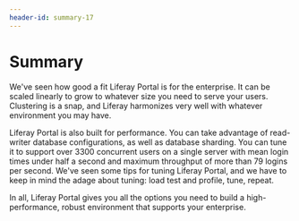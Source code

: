 ```yaml
---
header-id: summary-17
---
```


# Summary

We've seen how good a fit Liferay Portal is for the enterprise. It can be scaled
linearly to grow to whatever size you need to serve your users. Clustering is a 
snap, and Liferay harmonizes very well with whatever environment you may have. 

Liferay Portal is also built for performance. You can take advantage of
read-writer database configurations, as well as database sharding. You can tune
it to support over 3300 concurrent users on a single server with mean login
times under half a second and maximum throughput of more than 79 logins per
second. We've seen some tips for tuning Liferay Portal, and we have to keep in
mind the adage about tuning: load test and profile, tune, repeat.

In all, Liferay Portal gives you all the options you need to build a
high-performance, robust environment that supports your enterprise.
